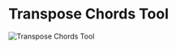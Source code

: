 # Transpose Chords Tool

![Transpose Chords Tool](https://github.com/BayLadyCoder/transpose-chords/assets/33296817/c0b325ba-9dfe-4222-bef7-5593ae9e2d3b)
